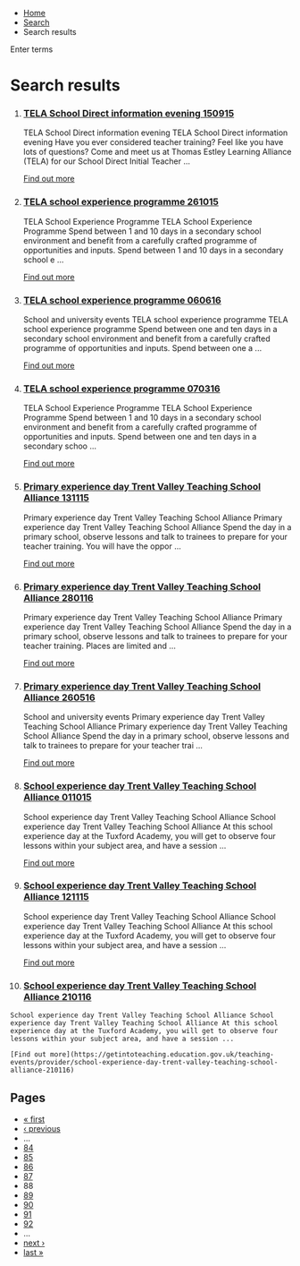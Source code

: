 *   [Home](/)
*   [Search](/search)
*   Search results

Enter terms 

Search results
==============

1.  ### [TELA School Direct information evening 150915](https://getintoteaching.education.gov.uk/teaching-events/provider/tela-school-direct-information-evening-150915)
    
    TELA School Direct information evening TELA School Direct information evening Have you ever considered teacher training? Feel like you have lots of questions? Come and meet us at Thomas Estley Learning Alliance (TELA) for our School Direct Initial Teacher ...
    
    [Find out more](https://getintoteaching.education.gov.uk/teaching-events/provider/tela-school-direct-information-evening-150915)
    
2.  ### [TELA school experience programme 261015](https://getintoteaching.education.gov.uk/teaching-events/provider/tela-school-experience-programme-261015)
    
    TELA School Experience Programme TELA School Experience Programme Spend between 1 and 10 days in a secondary school environment and benefit from a carefully crafted programme of opportunities and inputs. Spend between 1 and 10 days in a secondary school e ...
    
    [Find out more](https://getintoteaching.education.gov.uk/teaching-events/provider/tela-school-experience-programme-261015)
    
3.  ### [TELA school experience programme 060616](https://getintoteaching.education.gov.uk/teaching-events/training-provider-events/tela-school-experience-programme-060616)
    
    School and university events TELA school experience programme TELA school experience programme Spend between one and ten days in a secondary school environment and benefit from a carefully crafted programme of opportunities and inputs. Spend between one a ...
    
    [Find out more](https://getintoteaching.education.gov.uk/teaching-events/training-provider-events/tela-school-experience-programme-060616)
    
4.  ### [TELA school experience programme 070316](https://getintoteaching.education.gov.uk/teaching-events/provider/tela-school-experience-programme-070316)
    
    TELA School Experience Programme TELA School Experience Programme Spend between 1 and 10 days in a secondary school environment and benefit from a carefully crafted programme of opportunities and inputs. Spend between one and ten days in a secondary schoo ...
    
    [Find out more](https://getintoteaching.education.gov.uk/teaching-events/provider/tela-school-experience-programme-070316)
    
5.  ### [Primary experience day Trent Valley Teaching School Alliance 131115](https://getintoteaching.education.gov.uk/teaching-events/provider/primary-experience-day-trent-valley-teaching-school-alliance-131115)
    
    Primary experience day Trent Valley Teaching School Alliance Primary experience day Trent Valley Teaching School Alliance Spend the day in a primary school, observe lessons and talk to trainees to prepare for your teacher training. You will have the oppor ...
    
    [Find out more](https://getintoteaching.education.gov.uk/teaching-events/provider/primary-experience-day-trent-valley-teaching-school-alliance-131115)
    
6.  ### [Primary experience day Trent Valley Teaching School Alliance 280116](https://getintoteaching.education.gov.uk/teaching-events/provider/primary-experience-day-trent-valley-teaching-school-alliance-280116)
    
    Primary experience day Trent Valley Teaching School Alliance Primary experience day Trent Valley Teaching School Alliance Spend the day in a primary school, observe lessons and talk to trainees to prepare for your teacher training. Places are limited and ...
    
    [Find out more](https://getintoteaching.education.gov.uk/teaching-events/provider/primary-experience-day-trent-valley-teaching-school-alliance-280116)
    
7.  ### [Primary experience day Trent Valley Teaching School Alliance 260516](https://getintoteaching.education.gov.uk/teaching-events/training-provider-events/primary-experience-day-trent-valley-teaching-school-alliance-260516)
    
    School and university events Primary experience day Trent Valley Teaching School Alliance Primary experience day Trent Valley Teaching School Alliance Spend the day in a primary school, observe lessons and talk to trainees to prepare for your teacher trai ...
    
    [Find out more](https://getintoteaching.education.gov.uk/teaching-events/training-provider-events/primary-experience-day-trent-valley-teaching-school-alliance-260516)
    
8.  ### [School experience day Trent Valley Teaching School Alliance 011015](https://getintoteaching.education.gov.uk/teaching-events/provider/school-experience-day-trent-valley-teaching-school-alliance-011015)
    
    School experience day Trent Valley Teaching School Alliance School experience day Trent Valley Teaching School Alliance At this school experience day at the Tuxford Academy, you will get to observe four lessons within your subject area, and have a session ...
    
    [Find out more](https://getintoteaching.education.gov.uk/teaching-events/provider/school-experience-day-trent-valley-teaching-school-alliance-011015)
    
9.  ### [School experience day Trent Valley Teaching School Alliance 121115](https://getintoteaching.education.gov.uk/teaching-events/provider/school-experience-day-trent-valley-teaching-school-alliance-121115)
    
    School experience day Trent Valley Teaching School Alliance School experience day Trent Valley Teaching School Alliance At this school experience day at the Tuxford Academy, you will get to observe four lessons within your subject area, and have a session ...
    
    [Find out more](https://getintoteaching.education.gov.uk/teaching-events/provider/school-experience-day-trent-valley-teaching-school-alliance-121115)
    
10.  ### [School experience day Trent Valley Teaching School Alliance 210116](https://getintoteaching.education.gov.uk/teaching-events/provider/school-experience-day-trent-valley-teaching-school-alliance-210116)
    
    School experience day Trent Valley Teaching School Alliance School experience day Trent Valley Teaching School Alliance At this school experience day at the Tuxford Academy, you will get to observe four lessons within your subject area, and have a session ...
    
    [Find out more](https://getintoteaching.education.gov.uk/teaching-events/provider/school-experience-day-trent-valley-teaching-school-alliance-210116)
    

Pages
-----

*   [« first](/search/site "Go to first page")
*   [‹ previous](/search/site?page=86 "Go to previous page")
*   …
*   [84](/search/site?page=83 "Go to page 84")
*   [85](/search/site?page=84 "Go to page 85")
*   [86](/search/site?page=85 "Go to page 86")
*   [87](/search/site?page=86 "Go to page 87")
*   88
*   [89](/search/site?page=88 "Go to page 89")
*   [90](/search/site?page=89 "Go to page 90")
*   [91](/search/site?page=90 "Go to page 91")
*   [92](/search/site?page=91 "Go to page 92")
*   …
*   [next ›](/search/site?page=88 "Go to next page")
*   [last »](/search/site?page=1032 "Go to last page")